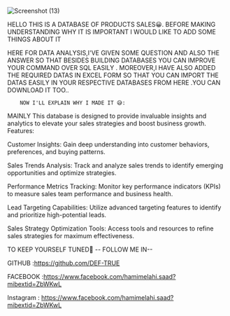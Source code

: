 ![Screenshot (13)](https://github.com/DEF-TRUE/Product_Sales-Analysis-with-Database--SQL/assets/167519991/dbd66f75-68d2-4685-96da-0adef5b90440)









HELLO THIS IS A DATABASE OF PRODUCTS SALES😀.  BEFORE MAKING UNDERSTANDING WHY IT IS IMPORTANT I WOULD LIKE TO ADD SOME THINGS ABOUT IT




HERE FOR DATA ANALYSIS,I'VE GIVEN SOME QUESTION AND ALSO THE ANSWER SO THAT BESIDES BUILDING DATABASES YOU CAN IMPROVE YOUR COMMAND OVER SQL EASILY . MOREOVER,I HAVE ALSO ADDED
          THE REQUIRED DATAS IN EXCEL FORM SO THAT YOU CAN IMPORT THE DATAS EASILY IN YOUR RESPECTIVE DATABASES FROM HERE .YOU CAN DOWNLOAD IT TOO..




       
        NOW I'LL EXPLAIN WHY I MADE IT 😅:
        
      
MAINLY   This database is designed to provide invaluable insights and analytics to elevate your sales strategies and boost business growth.
Features:

Customer Insights: Gain deep understanding into customer behaviors, preferences, and buying patterns.

Sales Trends Analysis: Track and analyze sales trends to identify emerging opportunities and optimize strategies.

Performance Metrics Tracking: Monitor key performance indicators (KPIs) to measure sales team performance and business health.

Lead Targeting Capabilities: Utilize advanced targeting features to identify and prioritize high-potential leads.

Sales Strategy Optimization Tools: Access tools and resources to refine sales strategies for maximum effectiveness.



TO KEEP YOURSELF TUNED👦 -- FOLLOW ME IN--

GITHUB :https://github.com/DEF-TRUE

FACEBOOK :https://www.facebook.com/hamimelahi.saad?mibextid=ZbWKwL

Instagram : https://www.facebook.com/hamimelahi.saad?mibextid=ZbWKwL





